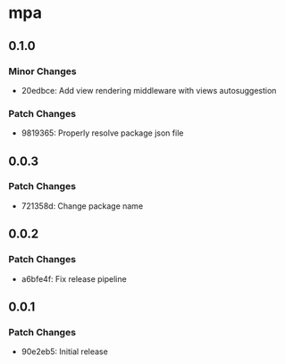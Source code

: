 # mpa

## 0.1.0

### Minor Changes

- 20edbce: Add view rendering middleware with views autosuggestion

### Patch Changes

- 9819365: Properly resolve package json file

## 0.0.3

### Patch Changes

- 721358d: Change package name

## 0.0.2

### Patch Changes

- a6bfe4f: Fix release pipeline

## 0.0.1

### Patch Changes

- 90e2eb5: Initial release
